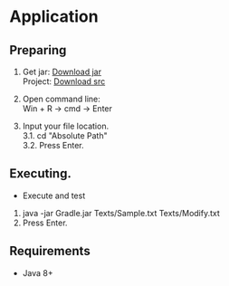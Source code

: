 # Application
## Preparing
1. Get jar: [Download jar](https://minhaskamal.github.io/DownGit/#/home?url=https://github.com/Alexxx180/Genus/tree/main/Level%203/Result)  
Project: [Download src](https://minhaskamal.github.io/DownGit/#/home?url=https://github.com/Alexxx180/Genus/tree/main/Level%203/Gradle)

2. Open command line:  
Win + R -> cmd -> Enter

3. Input your file location.  
 3.1. cd "Absolute Path"  
 3.2. Press Enter.

## Executing.  
  
* Execute and test  
 1. java -jar Gradle.jar Texts/Sample.txt Texts/Modify.txt  
 2. Press Enter.  

## Requirements
* Java 8+